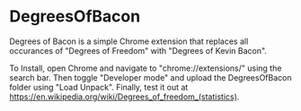 # DegreesOfBacon

Degrees of Bacon is a simple Chrome extension that replaces all occurances of "Degrees of Freedom" with "Degrees of Kevin Bacon".

To Install, open Chrome and navigate to "chrome://extensions/" using the search bar. Then toggle "Developer mode" and upload the DegreesOfBacon folder using "Load Unpack". Finally, test it out at https://en.wikipedia.org/wiki/Degrees_of_freedom_(statistics).

